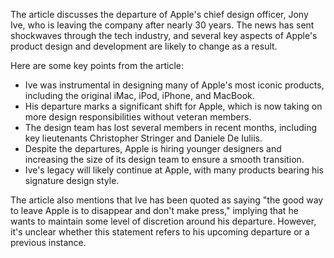 The article discusses the departure of Apple's chief design officer, Jony Ive, who is leaving the company after nearly 30 years. The news has sent shockwaves through the tech industry, and several key aspects of Apple's product design and development are likely to change as a result.

Here are some key points from the article:

* Ive was instrumental in designing many of Apple's most iconic products, including the original iMac, iPod, iPhone, and MacBook.
* His departure marks a significant shift for Apple, which is now taking on more design responsibilities without veteran members.
* The design team has lost several members in recent months, including key lieutenants Christopher Stringer and Daniele De Iuliis.
* Despite the departures, Apple is hiring younger designers and increasing the size of its design team to ensure a smooth transition.
* Ive's legacy will likely continue at Apple, with many products bearing his signature design style.

The article also mentions that Ive has been quoted as saying "the good way to leave Apple is to disappear and don't make press," implying that he wants to maintain some level of discretion around his departure. However, it's unclear whether this statement refers to his upcoming departure or a previous instance.